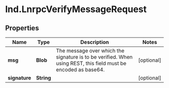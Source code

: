 # lnd.LnrpcVerifyMessageRequest

## Properties

Name | Type | Description | Notes
------------ | ------------- | ------------- | -------------
**msg** | **Blob** | The message over which the signature is to be verified. When using REST, this field must be encoded as base64. | [optional] 
**signature** | **String** |  | [optional] 


